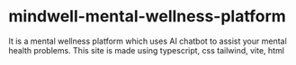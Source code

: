 # mindwell-mental-wellness-platform
It is a mental wellness platform which uses AI chatbot to assist your mental health problems. This site is made using typescript, css tailwind, vite, html
